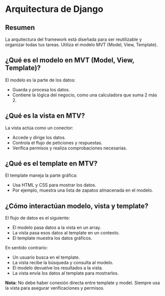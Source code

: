 # Arquitectura de Django

## Resumen

La arquitectura del framework está diseñada para ser reutilizable y organizar todas tus tareas. Utiliza el modelo MVT (Model, View, Template).

## ¿Qué es el modelo en MVT (Model, View, Template)?

El modelo es la parte de los datos:

* Guarda y procesa los datos.
* Contiene la lógica del negocio, como una calculadora que suma 2 más 2.

## ¿Qué es la vista en MTV?

La vista actúa como un conector:

* Accede y dirige los datos.
* Controla el flujo de peticiones y respuestas.
* Verifica permisos y realiza comprobaciones necesarias.

## ¿Qué es el template en MTV?

El template maneja la parte gráfica:

* Usa HTML y CSS para mostrar los datos.
* Por ejemplo, muestra una lista de zapatos almacenada en el modelo.

## ¿Cómo interactúan modelo, vista y template?

El flujo de datos es el siguiente:

* El modelo pasa datos a la vista en un array.
* La vista pasa esos datos al template en un contexto.
* El template muestra los datos gráficos.

En sentido contrario:

* Un usuario busca en el template.
* La vista recibe la búsqueda y consulta al modelo.
* El modelo devuelve los resultados a la vista.
* La vista envía los datos al template para mostrarlos.

**Nota:** No debe haber conexión directa entre template y model. Siempre usa la vista para asegurar verificaciones y permisos.